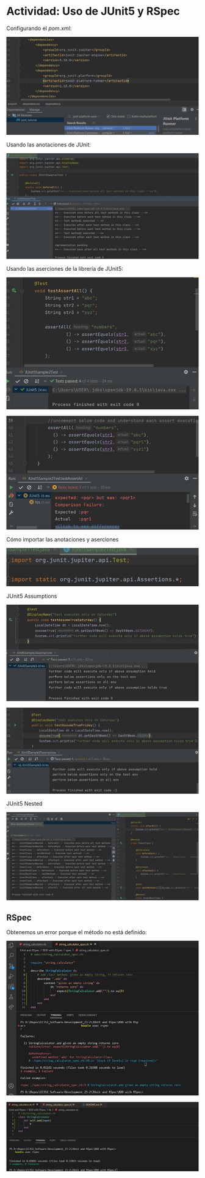 # Actividad: Uso de JUnit5 y RSpec <!-- omit in toc -->

Configurando el *pom.xml*:

![](sources/2023-09-09-16-32-36.png)

Usando las anotaciones de JUnit:

![](sources/2023-09-09-17-09-48.png)

Usando las aserciones de la librería de JUnit5:

![](sources/2023-09-09-18-13-55.png)

![](sources/2023-09-09-18-14-47.png)

Cómo importar las anotaciones y aserciones

![](sources/2023-09-09-18-26-33.png)

JUnit5 Assumptions

![](sources/2023-09-09-19-04-44.png)

![](sources/2023-09-09-19-05-55.png)

JUnit5 Nested

![](sources/2023-09-09-19-15-13.png)

## RSpec

Obtenemos un error porque el método no está definido:

![](sources/2023-09-11-08-32-08.png)

![](sources/2023-09-11-08-39-29.png)